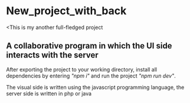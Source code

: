 # New_project_with_back

<This is my another full-fledged project

## A collaborative program in which the UI side interacts with the server

After exporting the project to your working directory, install all dependencies by entering <i>"npm i"</i> and run the project <i>"npm run dev"</i>.

The visual side is written using the javascript programming language, the server side is written in php or java
